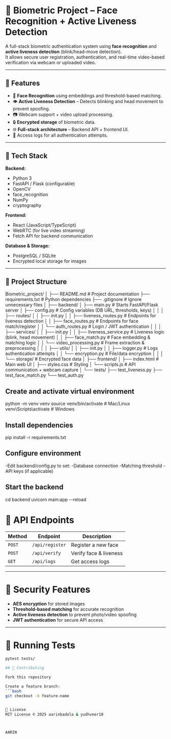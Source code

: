 # 🔐 Biometric Project – Face Recognition + Active Liveness Detection

A full-stack biometric authentication system using **face recognition** and **active liveness detection** (blink/head-move detection).  
It allows secure user registration, authentication, and real-time video-based verification via webcam or uploaded video.

---

## 📌 Features

- 🧠 **Face Recognition** using embeddings and threshold-based matching.
- 👁️ **Active Liveness Detection** – Detects blinking and head movement to prevent spoofing.
- 📷 Webcam support + video upload processing.
- 🔒 **Encrypted storage** of biometric data.
- 🌐 **Full-stack architecture** – Backend API + frontend UI.
- 📜 Access logs for all authentication attempts.

---

## 🚀 Tech Stack

**Backend:**
- Python 3
- FastAPI / Flask (configurable)
- OpenCV
- face_recognition
- NumPy
- cryptography

**Frontend:**
- React (JavaScript/TypeScript)
- WebRTC (for live video streaming)
- Fetch API for backend communication

**Database & Storage:**
- PostgreSQL / SQLite
- Encrypted local storage for images

---

## 📂 Project Structure
Biometric_project/
│
├── README.md # Project documentation
├── requirements.txt # Python dependencies
├── .gitignore # Ignore unnecessary files
│
├── backend/
│ ├── main.py # Starts FastAPI/Flask server
│ ├── config.py # Config variables (DB URL, thresholds, keys)
│ │
│ ├── routes/
│ │ ├── init.py
│ │ ├── liveness_routes.py # Endpoints for liveness detection
│ │ ├── face_routes.py # Endpoints for face match/register
│ │ └── auth_routes.py # Login / JWT authentication
│ │
│ ├── services/
│ │ ├── init.py
│ │ ├── liveness_service.py # Liveness logic (blink, head movement)
│ │ ├── face_match.py # Face embedding & matching logic
│ │ └── video_processing.py # Frame extraction & preprocessing
│ │
│ ├── utils/
│ │ ├── init.py
│ │ ├── logger.py # Logs authentication attempts
│ │ └── encryption.py # File/data encryption
│ │
│ └── storage/ # Encrypted face data
│
├── frontend/
│ ├── index.html # Main web UI
│ ├── styles.css # Styling
│ └── scripts.js # API communication + webcam capture
│
└── tests/
├── test_liveness.py
├── test_face_match.py
└── test_auth.py

## Create and activate virtual environment
python -m venv venv
source venv/bin/activate   # Mac/Linux
venv\Scripts\activate      # Windows

## Install dependencies
pip install -r requirements.txt

## Configure environment
-Edit backend/config.py to set:
-Database connection
-Matching threshold
-API keys (if applicable)

## Start the backend
cd backend
uvicorn main:app --reload

# 📡 API Endpoints

| Method | Endpoint       | Description                     |
|--------|---------------|---------------------------------|
| `POST` | `/api/register` | Register a new face             |
| `POST` | `/api/verify`   | Verify face & liveness          |
| `GET`  | `/api/logs`     | Get access logs                 |

---

# 🔐 Security Features

- **AES encryption** for stored images
- **Threshold-based matching** for accurate recognition
- **Active liveness detection** to prevent photo/video spoofing
- **JWT authentication** for secure API access

---

# 🧪 Running Tests

```bash
pytest tests/

## 🤝 Contributing

Fork this repository  

Create a feature branch:  
```bash
git checkout -b feature-name


📜 License
MIT License © 2025 aarinbadola & yudhveer10



AARIN
